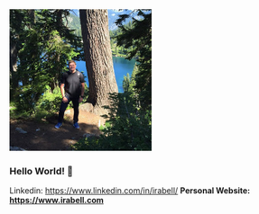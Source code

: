 <img src="https://github.com/IraLeeBell/IraLeeBell/blob/main/irabell.jpg" width=50% height=50%>

### Hello World! 👋

Linkedin: https://www.linkedin.com/in/irabell/
<b>
Personal Website: https://www.irabell.com
